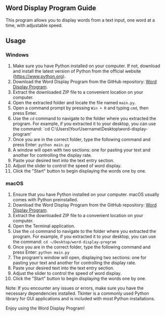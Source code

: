 Word Display Program Guide
--------------------------------

This program allows you to display words from a text input, one word at a time, with adjustable speed.

## Usage

### Windows

1. Make sure you have Python installed on your computer. If not, download and install the latest version of Python from the official website (https://www.python.org).
2. Download the Word Display Program from the GitHub repository: [Word Display Program](https://github.com/your_username/word-display-program).
3. Extract the downloaded ZIP file to a convenient location on your computer.
4. Open the extracted folder and locate the file named `main.py`.
5. Open a command prompt by pressing `Win + R` and typing `cmd`, then press Enter.
6. Use the `cd` command to navigate to the folder where you extracted the program. For example, if you extracted it to your desktop, you can use the command: `cd C:\Users\YourUsername\Desktop\word-display-program'
7. Once you are in the correct folder, type the following command and press Enter: `python main.py`
8. A window will open with two sections: one for pasting your text and another for controlling the display rate.
9. Paste your desired text into the text entry section.
10. Adjust the slider to control the speed of word display.
11. Click the "Start" button to begin displaying the words one by one.

### macOS

1. Ensure that you have Python installed on your computer. macOS usually comes with Python preinstalled.
2. Download the Word Display Program from the GitHub repository: [Word Display Program](https://github.com/your_username/word-display-program).
3. Extract the downloaded ZIP file to a convenient location on your computer.
4. Open the Terminal application.
5. Use the `cd` command to navigate to the folder where you extracted the program. For example, if you extracted it to your desktop, you can use the command: `cd ~/Desktop/word-display-program`
6. Once you are in the correct folder, type the following command and press Enter: `python main.py`
7. The program's window will open, displaying two sections: one for pasting your text and another for controlling the display rate.
8. Paste your desired text into the text entry section.
9. Adjust the slider to control the speed of word display.
10. Click the "Start" button to begin displaying the words one by one.

Note: If you encounter any issues or errors, make sure you have the necessary dependencies installed. Tkinter is a commonly used Python library for GUI applications and is included with most Python installations.

Enjoy using the Word Display Program!
